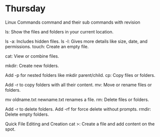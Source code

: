 # Thursday

Linux Commands command and their sub commands with revision 

ls: Show the files and folders in your current location.

ls -a: Includes hidden files.
ls -l: Gives more details like size, date, and permissions.
touch: Create an empty file.


cat: View or combine files.


mkdir: Create new folders.

Add -p for nested folders like mkdir parent/child.
cp: Copy files or folders.


Add -r to copy folders with all their content.
mv: Move or rename files or folders.

mv oldname.txt newname.txt renames a file.
rm: Delete files or folders.


Add -r to delete folders. Add -rf for force delete without prompts.
rmdir: Delete empty folders.


Quick File Editing and Creation
cat >: Create a file and add content on the spot.


